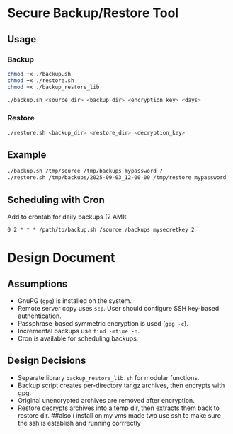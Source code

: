# Secure Backup/Restore Tool

## Usage

### Backup
```bash
chmod +x ./backup.sh 
chmod +x ./restore.sh
chmod +x ./backup_restore_lib
```
```bash
./backup.sh <source_dir> <backup_dir> <encryption_key> <days>
```

### Restore
```bash
./restore.sh <backup_dir> <restore_dir> <decryption_key>
```

## Example
```bash
./backup.sh /tmp/source /tmp/backups mypassword 7
./restore.sh /tmp/backups/2025-09-03_12-00-00 /tmp/restore mypassword
```

## Scheduling with Cron
Add to crontab for daily backups (2 AM):
```
0 2 * * * /path/to/backup.sh /source /backups mysecretkey 2
```


# Design Document

## Assumptions
- GnuPG (`gpg`) is installed on the system.
- Remote server copy uses `scp`. User should configure SSH key-based authentication.
- Passphrase-based symmetric encryption is used (`gpg -c`).
- Incremental backups use `find -mtime -n`.
- Cron is available for scheduling backups.


## Design Decisions
- Separate library `backup_restore_lib.sh` for modular functions.
- Backup script creates per-directory tar.gz archives, then encrypts with gpg.
- Original unencrypted archives are removed after encryption.
- Restore decrypts archives into a temp dir, then extracts them back to restore dir.
##also
i install on my vms made two use ssh to make sure the ssh is establish and running corrrectly 

